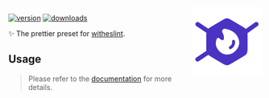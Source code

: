 <!-- Badges -->
[src-version]: https://img.shields.io/npm/v/@witheslint/preset-prettier?style=flat&color=444&label=version
[src-download]: https://img.shields.io/npm/dm/@witheslint/preset-prettier?style=flat&color=444&label=download
[href-npm]: https://npmjs.com/package/@witheslint/preset-prettier

<img src="https://github.com/witheslint/static/raw/main/icons/witheslint.svg" alt="witheslint" align="right" width="140" height="140">

[![version][src-version]][href-npm]
[![downloads][src-download]][href-npm]

✨ The prettier preset for [witheslint](https://github.com/witheslint/witheslint).

## Usage

> Please refer to the [documentation](https://witheslint.github.io/integrations/prettier) for more details.
